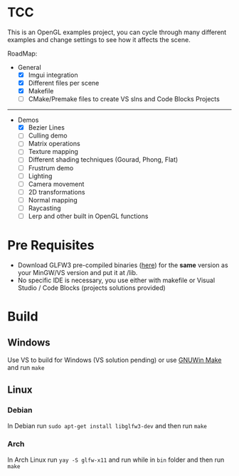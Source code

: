 # TCC

This is an OpenGL examples project, you can cycle through many different examples and change settings to see how it affects the scene.

RoadMap:

- General
  - [x] Imgui integration
  - [x] Different files per scene
  - [x] Makefile
  - [ ] CMake/Premake files to create VS slns and Code Blocks Projects

---

- Demos
  - [x] Bezier Lines
  - [ ] Culling demo
  - [ ] Matrix operations
  - [ ] Texture mapping
  - [ ] Different shading techniques (Gourad, Phong, Flat)
  - [ ] Frustrum demo
  - [ ] Lighting
  - [ ] Camera movement
  - [ ] 2D transformations
  - [ ] Normal mapping
  - [ ] Raycasting
  - [ ] Lerp and other built in OpenGL functions

# Pre Requisites

- Download GLFW3 pre-compiled binaries ([here](https://www.glfw.org/download.html)) for the **same** version as your MinGW/VS version and put it at /lib.
- No specific IDE is necessary, you use either with makefile or Visual Studio / Code Blocks (projects solutions provided)

# Build

## Windows

Use VS to build for Windows (VS solution pending) or use [GNUWin Make](http://gnuwin32.sourceforge.net/packages/make.htm) and run `make`

## Linux

### Debian

In Debian run `sudo apt-get install libglfw3-dev` and then run `make`

### Arch

In Arch Linux run `yay -S glfw-x11` and run while in `bin` folder and then run `make`
